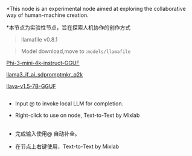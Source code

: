*This node is an experimental node aimed at exploring the collaborative way of human-machine creation.

*本节点为实验性节点，旨在探索人机协作的创作方式



> llamafile v0.8.1


> Model download,move to :```models/llamafile```

[Phi-3-mini-4k-instruct-GGUF](https://huggingface.co/lmstudio-community/Phi-3-mini-4k-instruct-GGUF/tree/main)

[llama3_if_ai_sdpromptmkr_q2k](https://hf-mirror.com/impactframes/llama3_if_ai_sdpromptmkr_q2k/tree/main)

[llava-v1.5-7B-GGUF](https://huggingface.co/jartine/llava-v1.5-7B-GGUF/resolve/main/llava-v1.5-7b-q4.llamafile?download=true)


## 
- Input @ to invoke local LLM for completion.

<!-- - When selecting an image node, you can ask questions based on the image. -->

<!-- - Supports RAG-enhanced question-answering based on Bing search, start with Q: to indicate the need for search. -->

- Right-click to use on node, Text-to-Text by Mixlab

## 
<!-- - 支持基于bing搜索的RAG增强问答, 输入 Q: 作为开头表示需要调用搜索 -->

- 完成输入使用@ 自动补全。

<!-- - 当选择了图像类节点，可以基于图像进行问答 -->

- 在节点上右键使用，Text-to-Text by Mixlab


<!-- ## RAG use Chromium

> python_embeded/Scripts/playwright install chromium -->


